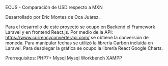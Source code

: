 ECUS - Comparación de USD respecto a MXN

Desarrollado por Eric Montes de Oca Juárez.

Para el desarrollo de este proyecto se ocupo en Backend el Framework Laravel y en frontend React.js.
Por medio de la API: https://www.currencyconverterapi.com/ se obtiene la conversión de moneda.
Para manipular fechas se utilizó la librería Carbon incluída en Laravel.
Para desplegar la gráfica se ocupo la librería React Google Charts.

Prerrequisitos:
PHP7+
Mysql
Mysql Workbench
XAMPP 
